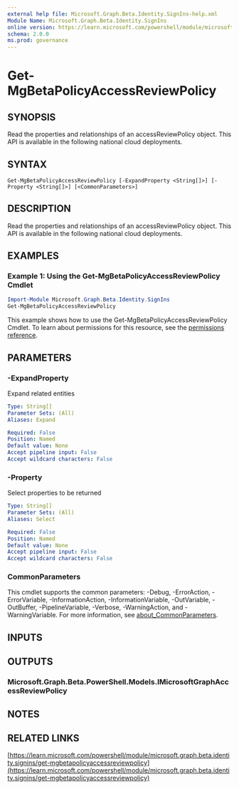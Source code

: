 ```yaml
---
external help file: Microsoft.Graph.Beta.Identity.SignIns-help.xml
Module Name: Microsoft.Graph.Beta.Identity.SignIns
online version: https://learn.microsoft.com/powershell/module/microsoft.graph.beta.identity.signins/get-mgbetapolicyaccessreviewpolicy
schema: 2.0.0
ms.prod: governance
---
```


# Get-MgBetaPolicyAccessReviewPolicy

## SYNOPSIS
Read the properties and relationships of an accessReviewPolicy object.
This API is available in the following national cloud deployments.

## SYNTAX

```
Get-MgBetaPolicyAccessReviewPolicy [-ExpandProperty <String[]>] [-Property <String[]>] [<CommonParameters>]
```

## DESCRIPTION
Read the properties and relationships of an accessReviewPolicy object.
This API is available in the following national cloud deployments.

## EXAMPLES
### Example 1: Using the Get-MgBetaPolicyAccessReviewPolicy Cmdlet
```powershell
Import-Module Microsoft.Graph.Beta.Identity.SignIns
Get-MgBetaPolicyAccessReviewPolicy
```
This example shows how to use the Get-MgBetaPolicyAccessReviewPolicy Cmdlet.
To learn about permissions for this resource, see the [permissions reference](/graph/permissions-reference).

## PARAMETERS

### -ExpandProperty
Expand related entities

```yaml
Type: String[]
Parameter Sets: (All)
Aliases: Expand

Required: False
Position: Named
Default value: None
Accept pipeline input: False
Accept wildcard characters: False
```

### -Property
Select properties to be returned

```yaml
Type: String[]
Parameter Sets: (All)
Aliases: Select

Required: False
Position: Named
Default value: None
Accept pipeline input: False
Accept wildcard characters: False
```

### CommonParameters
This cmdlet supports the common parameters: -Debug, -ErrorAction, -ErrorVariable, -InformationAction, -InformationVariable, -OutVariable, -OutBuffer, -PipelineVariable, -Verbose, -WarningAction, and -WarningVariable. For more information, see [about_CommonParameters](http://go.microsoft.com/fwlink/?LinkID=113216).

## INPUTS

## OUTPUTS

### Microsoft.Graph.Beta.PowerShell.Models.IMicrosoftGraphAccessReviewPolicy
## NOTES

## RELATED LINKS

[https://learn.microsoft.com/powershell/module/microsoft.graph.beta.identity.signins/get-mgbetapolicyaccessreviewpolicy](https://learn.microsoft.com/powershell/module/microsoft.graph.beta.identity.signins/get-mgbetapolicyaccessreviewpolicy)


